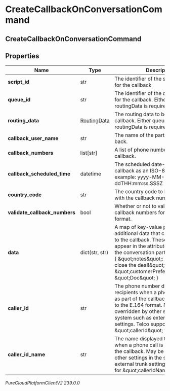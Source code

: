 # CreateCallbackOnConversationCommand

## CreateCallbackOnConversationCommand

## Properties

|Name | Type | Description | Notes|
|------------ | ------------- | ------------- | -------------|
| **script_id** | str | The identifier of the script to be used for the callback | [optional] |
| **queue_id** | str | The identifier of the queue to be used for the callback. Either queueId or routingData is required. | [optional] |
| **routing_data** | [RoutingData](RoutingData) | The routing data to be used for the callback. Either queueId or routingData is required. | [optional] |
| **callback_user_name** | str | The name of the party to be called back. | [optional] |
| **callback_numbers** | list[str] | A list of phone numbers for the callback. | |
| **callback_scheduled_time** | datetime | The scheduled date-time for the callback as an ISO-8601 string. For example: yyyy-MM-ddTHH:mm:ss.SSSZ | [optional] |
| **country_code** | str | The country code to be associated with the callback numbers. | [optional] |
| **validate_callback_numbers** | bool | Whether or not to validate the callback numbers for phone number format. | [optional] |
| **data** | dict(str, str) | A map of key-value pairs containing additional data that can be associated to the callback. These values will appear in the attributes property on the conversation participant. Example: { \&quot;notes\&quot;: \&quot;ready to close the deal!\&quot;, \&quot;customerPreferredName\&quot;: \&quot;Doc\&quot; } | [optional] |
| **caller_id** | str | The phone number displayed to recipients when a phone call is placed as part of the callback. Must conform to the E.164 format. May be overridden by other settings in the system such as external trunk settings. Telco support for \&quot;callerId\&quot; varies. | [optional] |
| **caller_id_name** | str | The name displayed to recipients when a phone call is placed as part of the callback. May be overridden by other settings in the system such as external trunk settings. Telco support for \&quot;callerIdName\&quot; varies. | [optional] |



_PureCloudPlatformClientV2 239.0.0_
